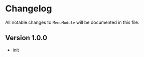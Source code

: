 # Changelog

All notable changes to `MenuModule` will be documented in this file.

## Version 1.0.0
- init
